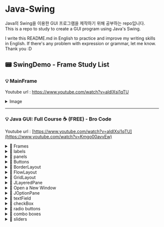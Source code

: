 # Java-Swing
Java의 Swing을 이용한 GUI 프로그램을 제작하기 위해 공부하는 repo입니다. <br>
This is a repo to study to create a GUI program using Java's Swing.

I write this README.md in English to practice and improve my writing skills in English.
If there's any problem with expression or grammar, let me know. Thank you :D


## :pager: SwingDemo - Frame Study List


 ### :bulb: MainFrame 
  Youtube url : https://www.youtube.com/watch?v=aIdIXsi1qTU <br>

  <details>
    <summary> Image </summary>
 
  ![image](https://github.com/Ogu1208/Java-Swing/assets/76902448/505ed275-06d0-437a-b6d4-0c0324632ffe)
  </details>

  
  ----

###  :bulb: Java GUI: Full Course ☕ (FREE)  - Bro Code
  Youtube url : [https://www.youtube.com/watch?v=aIdIXsi1qTU](https://www.youtube.com/watch?v=Kmgo00avvEw) <br>

 
  <details>
  <summary> 📁 Frames </summary>
  
  ![image](https://github.com/Ogu1208/Java-Swing/assets/76902448/6567febc-87ea-41c8-9a7d-fe24bae5fe83)
  
  </details>
  
  <details>
  <summary> 📁 labels </summary>
  
  ![image](https://github.com/Ogu1208/Java-Swing/assets/76902448/8cf4dd09-f6d2-4dcd-8c73-15f35022e9cb)
  
  </details>
  
  <details>
  <summary> 📁 panels </summary>
  
![image](https://github.com/Ogu1208/Java-Swing/assets/76902448/53b974b0-bc06-4535-8d7a-c74588bd9d52)
  
  </details>
  
  
  <details>
  <summary> 📁 Buttons </summary>
  
![image](https://github.com/Ogu1208/Java-Swing/assets/76902448/a5daed4d-45a2-429b-8f5b-f4fadd60b08a)


  
  </details>
  
  
  
  <details>
  <summary> 📁 BorderLayout </summary>
  
![image](https://github.com/Ogu1208/Java-Swing/assets/76902448/0f6dcb6b-086b-422f-a6a0-6b95646643ec)
  
  </details>
  
  
  <details>
  <summary> 📁 FlowLayout </summary>
  왼쪽에서 오른쪽으로 배치되며 오른쪽에 더 이상 공간이 없으면 다음 줄로 자동 배치되는 게 특징입니다. 일반적으로 플로우 레이아웃은 패널에 버튼을 배열하는 데 사용되며, 기본적으로 가운데 정렬입니다. <br>
They are laid out from left to right and automatically move to the next line when there is no more space on the right. <br>
 A flow layout is generally used to arrange buttons in a panel, center aligned by default.
 
 ![image](https://github.com/Ogu1208/Java-Swing/assets/76902448/f68120c2-59d1-4e60-9aaa-8ec26acc0907)

  </details>
  
  <details>
  <summary> 📁 GridLayout </summary>
 
 ![image](https://github.com/Ogu1208/Java-Swing/assets/76902448/950519f7-66d7-4eec-9bb0-52c28870049a)


  </details>
  
  <details>
  <summary> 📁 JLayeredPane </summary>
 
  ![image](https://github.com/Ogu1208/Java-Swing/assets/76902448/aec2714a-42e3-48b6-b46c-1fe2d2f216ff)
 ![image](https://github.com/Ogu1208/Java-Swing/assets/76902448/a9ef6892-9103-43cb-8257-1a361fcf04c4)


   </details>
   
   <details>
   <summary> 📁 Open a New Window </summary>

  ![image](https://github.com/Ogu1208/Java-Swing/assets/76902448/f53320fe-aba6-46c5-8ab5-580f03c75c97)
  ![image](https://github.com/Ogu1208/Java-Swing/assets/76902448/e3057cf3-5dac-4044-8497-a8856a965ead)

  </details>
  
  <details>
  <summary> 📁 JOptionPane </summary>

 [tistory - JOptionPane 자주 쓰는 메소드 정리](https://shin-01.tistory.com/34)
 
![image](https://github.com/Ogu1208/Java-Swing/assets/76902448/b9ccd609-c424-4f0f-a7d4-6453f822b663)

  </details>

  <details>
  <summary> 📁 textField </summary>
 
![image](https://github.com/Ogu1208/Java-Swing/assets/76902448/0ae13ec1-e04f-4222-b498-2fa9a7472d6a)

  </details>


  <details>
  <summary> 📁 checkBox </summary>
 
  Set the Icon of the checkbox.
  If checkbox is selected, the icon changes to the other. You can do so by using  the method `setSelectedSIcon()`.
 
 ![image](https://github.com/Ogu1208/Java-Swing/assets/76902448/4867eb1d-77ab-40bc-ab72-ae9b57667907)

  </details>
  
  <details>
  <summary> 📁 radio buttons </summary>
 
We can limit the choice selection to only one item by putting them within the same grouping. <br>
To do so, use `ButtonGroup` and add the items to it.
 
  ![image](https://github.com/Ogu1208/Java-Swing/assets/76902448/468076e9-d112-44eb-90fd-f84b6a76ce40)

  </details>
  
  <details>
  <summary> 📁 combo boxes </summary>
 
You should use the `wrapper class` if you need to store a permitted type.
 
![image](https://github.com/Ogu1208/Java-Swing/assets/76902448/ed147bd0-9aae-4148-bfea-e70b74f6d097)

  </details>
  
  
  <details>
  <summary> 📁 sliders </summary>
 
To change the text of label according to the sliders's value, implements the `ChangeListener` and overrides the method `statechanged(ChangeEvent e)`. <br>
And you should add `.addChangeListener` to item that you want to adjust.
 
 ![image](https://github.com/Ogu1208/Java-Swing/assets/76902448/7db6e32c-9626-44c9-91d7-a8580ee5d932)

  </details>
  
  



